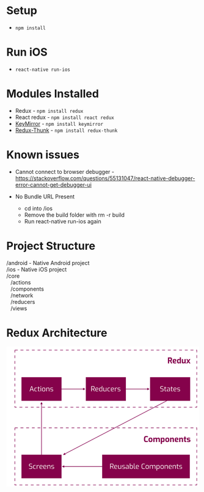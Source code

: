 # Setup
 - `npm install`

# Run iOS
- `react-native run-ios`

# Modules Installed
- Redux - `npm install redux`
- React redux - `npm install react redux`
- [KeyMirror](https://www.npmjs.com/package/keymirror) - `npm install keymirror`
- [Redux-Thunk](https://github.com/reduxjs/redux-thunk) - `npm install redux-thunk`

# Known issues
- Cannot connect to browser debugger -https://stackoverflow.com/questions/55131047/react-native-debugger-error-cannot-get-debugger-ui

- No Bundle URL Present
  - cd into /ios
  - Remove the build folder with rm -r build
  - Run react-native run-ios again


# Project Structure
/android - Native Android project <br>
/ios - Native iOS project <br> 
/core <br>
 &ensp; /actions <br>
 &ensp; /components <br>
 &ensp; /network <br>
 &ensp; /reducers <br>
 &ensp; /views <br>


# Redux Architecture
![](images/README_2019-08-15-14-21-28.png)